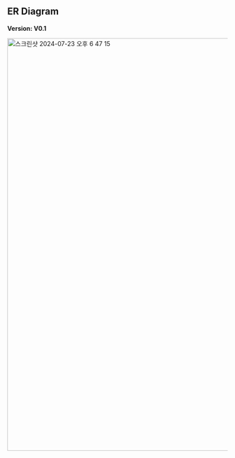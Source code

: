 ## ER Diagram

**Version: V0.1**

<img width="944" alt="스크린샷 2024-07-23 오후 6 47 15" src="https://github.com/user-attachments/assets/9fe4786a-684d-4560-9d9b-de38264a41d9">
